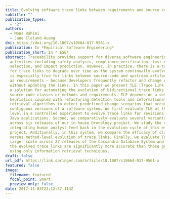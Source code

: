```yaml
---
title: Evolving software trace links between requirements and source code
subtitle: ""
publication_types:
  - "2"
authors:
  - Mona Rahimi
  - Jane Cleland-Huang
doi: https://doi.org/10.1007/s10664-017-9561-x
publication: In *Empirical Software Engineering*
publication_short: In * ESE*
abstract: Traceability provides support for diverse software engineering
  activities including safety analysis, compliance verification, test-case
  selection, and impact prediction. However, in practice, there is a tendency
  for trace links to degrade over time as the system continually evolves. This
  is especially true for links between source-code and upstream artifacts such
  as requirements – because developers frequently refactor and change code
  without updating the links. In this paper we present TLE (Trace Link Evolver),
  a solution for automating the evolution of bidirectional trace links between
  source code classes or methods and requirements. TLE depends on a set of
  heuristics coupled with refactoring detection tools and informational
  retrieval algorithms to detect predefined change scenarios that occur across
  contiguous versions of a software system. We first evaluate TLE at the class
  level in a controlled experiment to evolve trace links for revisions of two
  Java applications. Second, we comparatively evaluate several variants of TLE
  across six releases of our in-house Dronology project. We study the results of
  integrating human analyst feed back in the evolution cycle of this emerging
  project. Additionally, in this system, we compare the efficacy of class-level
  versus method-level evolution of trace links. Finally, we evaluate TLE in a
  larger scale across 27 releases of the Cassandra Database System and show that
  the evolved trace links are significantly more accurate than those generated
  using only information retrieval techniques.
draft: false
url_pdf: https://link.springer.com/article/10.1007/s10664-017-9561-x
featured: false
image:
  filename: featured
  focal_point: Smart
  preview_only: false
date: 2017-11-03T22:12:57.113Z
---
```

